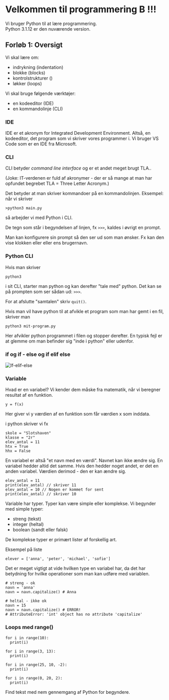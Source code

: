 # Velkommen til programmering B !!!

Vi bruger Python til at lære programmering.  
Python 3.1.12 er den nuværende version.

## Forløb 1: Oversigt
Vi skal lære om:

- indrykning (indentation)
- blokke (blocks)
- kontrolstrukturer ()
- løkker (loops)

Vi skal bruge følgende værktøjer:

- en kodeeditor (IDE)
- en kommandolinje (CLI)

### IDE
IDE er et akronym for Integrated Development Environment. Altså, en kodeeditor, det program som vi skriver vores programmer i.
Vi bruger VS Code som er en IDE fra Microsoft.

### CLI
CLI betyder *command line interface* og er et andet meget brugt TLA..

(Joke: IT-verdenen er fuld af akronymer - der er så mange at man har opfundet begrebet TLA = Three Letter Acronym.)


Det betyder at man skriver kommandoer på en kommandolinjen. 
Eksempel: når vi skriver 

~~~
>python3 main.py
~~~

så arbejder vi med Python i CLI.

De tegn som står i begyndelsen af linjen, fx `>>>`, kaldes i øvrigt en prompt. 

Man kan konfigurere sin prompt så den ser ud som man ønsker. Fx kan den vise klokken eller eller ens brugernavn. 

### Python CLI
Hvis man skriver 
```
python3
```
i sit CLI, starter man python og kan derefter "tale med" python. 
Det kan se på prompten som ser sådan ud: `>>>`.

For at afslutte "samtalen" skriv `quit()`.

Hvis man vil have python til at afvikle et program som man har gemt i en fil, skriver man 
```
python3 mit-program.py
```
Her afvikler python programmet i filen og stopper derefter.
En typisk fejl er at glemme om man befinder sig "inde i python" eller udenfor.

### if og if - else og if elif else
![If-elif-else](https://images.ctfassets.net/wp1lcwdav1p1/3fr1rXjNZpGvfNtcL1uSo6/bbfd296116c1ed779f7aff0434d536a0/Elif_statement.png)

### Variable
Hvad er en variabel? Vi kender dem måske fra matematik, når vi beregner resultat af en funktion.
```
y = f(x)
```
Her giver vi y værdien af en funktion som får værdien x som inddata.

i python skriver vi fx
```
skole = "Slotshaven"
klasse = "2r"
elev_antal = 11
htx = True
hhx = False
```

En variabel er altså "et navn med en værdi". Navnet kan ikke ændre sig. En variabel hedder altid det samme.
Hvis den hedder noget andet, er det en anden variabel. Værdien derimod - den er kan ændre sig.

```
elev_antal = 11
print(elev_antal) // skriver 11
elev_antal = 10 // Nogen er kommet for sent
print(elev_antal) // skriver 10
```

Variable har typer. Typer kan være simple eller komplekse. 
Vi begynder med simple typer:

- streng (tekst)
- integer (heltal)
- boolean (sandt eller falsk)

De komplekse typer er primært lister af forskellig art. 

Eksempel på liste
```
elever = ['anna', 'peter', 'michael', 'sofie']
```

Det er meget vigtigt at vide hvilken type en variabel har, da det har betydning for
hvilke operationer som man kan udføre med variablen.

```
# streng - ok
navn = 'anna'
navn = navn.capitalize() # Anna

# heltal - ikke ok
navn = 15
navn = navn.capitalize() # ERROR!
# AttributeError: 'int' object has no attribute 'capitalize'
```

### Loops med range()
```
for i in range(10):
  print(i)

for i in range(3, 13):
  print(i)

for i in range(25, 10, -2):
  print(i)

for i in range(0, 20, 2):
  print(i)
```

Find tekst med nem gennemgang af Python for begyndere.